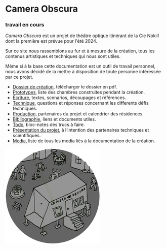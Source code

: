 # Camera Obscura

### travail en cours

*Camera Obscura* est un projet de théâtre optique itinérant de la Cie Nokill dont la première est prévue pour l'été 2024. 

Sur ce site nous rassemblons au fur et à mesure de la création, tous les contenus artistiques et techniques qui nous sont utiles. 

Même si à la base cette documentation est un outil de travail personnel, nous avons décidé de la mettre à disposition de toute personne intéressée par ce projet.

- [Dossier de création](contenu/dossier/dossier-camera-obscura-2024-web.pdf), télécharger le dossier en pdf.
- [Prototypes](contenu/prototypes), liste des chambres construites pendant la création.
- [Écriture](contenu/ecriture), textes, scenarios, découpages et références.
- [Technique](contenu/technique), questions et réponses concernant les differents défis techniques. 
- [Production](contenu/production.md), partenaires du projet et calendrier des résidences.
- [Bibliographie](contenu/bibliographie.md), liens et documents utiles.
- [Todo](contenu/todo.md), bloc-notes des trucs à faire.
- [Présentation du projet](contenu/presentation-partenaires.md), à l’intention des partenaires techniques et scientifiques.
- [Media](contenu/media.md), liste de tous les media liés à la documentation de la création.


![Dessin de la remorque](contenu/macarons/camera-obscura.png)
